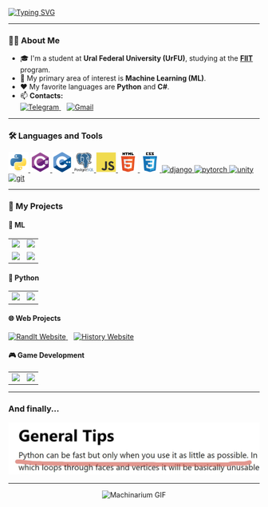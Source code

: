 <!-- Начало: Анимация бегущей строки -->
<a href="https://git.io/typing-svg"><img src="https://readme-typing-svg.demolab.com?font=Fira+Code&duration=1000&pause=700&color=47E145&background=000000&multiline=true&width=670&height=250&lines=%3E%3E+Hell%E2%96%92+th%E2%96%92re!;%3E%3E+Uh-oh...+3v3n+p%D0%AF!nt()+%E2%80%A1%E2%80%A1%E2%80%A1+br%F0%93%85%B1k%CE%9En+%E2%9B%92%253E%253E;%3C%3C+%E2%88%80%CE%B5%3E0+%E2%88%83%CE%B4%3E0+%3A+%7Cx+-+a%7C+%3C+%CE%B4+%E2%87%92+%7Cf(x)+-+L%7C+%3C+%CE%B5;%3C%3E%3E%3E%3E%3E%3E+%3Ch%3EI+a~+Ayan%40%40mi+Re%23i.%3C%5Ch%3E;%3C%3C%3C%3E+W%3Eelcom%25%25+to+Yekaterinburg%2C%2C+capi%E2%A7%B8tal+of+E%40arth+%F0%9F%8C%8D%F0%9F%87%A7%F0%9F%87%BE;%3E+Who+nee%E2%8C%81s+coders+whe%40+we+ha%26ve+%E2%9C%A8vibecoders%E2%9C%A8;%3E%3E+Python%3F+You+mean+executable+pseudocode.py+%F0%9F%92%85;%3E%3E...and+we%E2%80%99re+back!+No+one+saw+that%2C+right%3F+%F0%9F%91%80;%3E%3E%CA%95%E2%80%A2%CC%81%E1%B4%A5%E2%80%A2%CC%80%CA%94%E3%81%A3" alt="Typing SVG" /></a>
<!-- Конец: Анимация бегущей строки -->

---

### 👨‍💻 About Me

-   🎓 I'm a student at **Ural Federal University (UrFU)**, studying at the [**FIIT**](https://fiit-urfu.ru/) program.
-   🤖 My primary area of interest is **Machine Learning (ML)**.
-   ❤️ My favorite languages are **Python** and **C#**.
-   📫 **Contacts:**
    <div align="left">
      <a href="https://t.me/bigboyvabudabi">
        <img src="https://img.shields.io/badge/Telegram-blue?style=for-the-badge&logo=telegram&logoColor=white" alt="Telegram"/>
      </a>
        
      <a href="mailto:andreyvol9898@gmail.com">
        <img src="https://img.shields.io/badge/Gmail-D14836?style=for-the-badge&logo=gmail&logoColor=white" alt="Gmail"/>
      </a>
    </div>

---

### 🛠️ Languages and Tools

<div align="left"> 
  <a href="https://www.python.org" target="_blank" rel="noreferrer"> <img src="https://raw.githubusercontent.com/devicons/devicon/master/icons/python/python-original.svg" alt="python" width="40" height="40"/> </a> 
  <a href="https://www.w3schools.com/cs/" target="_blank" rel="noreferrer"> <img src="https://raw.githubusercontent.com/devicons/devicon/master/icons/csharp/csharp-original.svg" alt="csharp" width="40" height="40"/> </a>
  <a href="https://www.w3schools.com/cpp/" target="_blank" rel="noreferrer"> <img src="https://raw.githubusercontent.com/devicons/devicon/master/icons/cplusplus/cplusplus-original.svg" alt="cplusplus" width="40" height="40"/> </a>
  <a href="https://www.postgresql.org" target="_blank" rel="noreferrer"> <img src="https://raw.githubusercontent.com/devicons/devicon/master/icons/postgresql/postgresql-original-wordmark.svg" alt="postgresql" width="40" height="40"/> </a>
  <a href="https://developer.mozilla.org/en-US/docs/Web/JavaScript" target="_blank" rel="noreferrer"> <img src="https://raw.githubusercontent.com/devicons/devicon/master/icons/javascript/javascript-original.svg" alt="javascript" width="40" height="40"/> </a>
  <a href="https://www.w3.org/html/" target="_blank" rel="noreferrer"> <img src="https://raw.githubusercontent.com/devicons/devicon/master/icons/html5/html5-original-wordmark.svg" alt="html5" width="40" height="40"/> </a> 
  <a href="https://www.w3schools.com/css/" target="_blank" rel="noreferrer"> <img src="https://raw.githubusercontent.com/devicons/devicon/master/icons/css3/css3-original-wordmark.svg" alt="css3" width="40" height="40"/> </a> 
  <a href="https://www.djangoproject.com/" target="_blank" rel="noreferrer"> <img src="https://cdn.worldvectorlogo.com/logos/django.svg" alt="django" width="40" height="40"/> </a> 
  <a href="https://pytorch.org/" target="_blank" rel="noreferrer"> <img src="https://www.vectorlogo.zone/logos/pytorch/pytorch-icon.svg" alt="pytorch" width="40" height="40"/> </a> 
  <a href="https://unity.com/" target="_blank" rel="noreferrer"> <img src="https://www.vectorlogo.zone/logos/unity3d/unity3d-icon.svg" alt="unity" width="40" height="40"/> </a> 
  <a href="https://git-scm.com/" target="_blank" rel="noreferrer"> <img src="https://www.vectorlogo.zone/logos/git-scm/git-scm-icon.svg" alt="git" width="40" height="40"/> </a> 
</div>

---

### 🚀 My Projects

#### 🤖 ML
<table>
  <tr>
    <td width="50%">
      <a href="https://github.com/go2swim/kaggle-NLP-reviews-in-store">
        <img src="https://github-readme-stats.vercel.app/api/pin/?username=go2swim&repo=kaggle-NLP-reviews-in-store&theme=default&show_owner=true" />
      </a>
    </td>
    <td width="50%">
      <a href="https://github.com/go2swim/Rasa-for-Unit-Hack">
        <img src="https://github-readme-stats.vercel.app/api/pin/?username=go2swim&repo=Rasa-for-Unit-Hack&theme=default&show_owner=true" />
      </a>
    </td>
  </tr>
  <tr>
    <td width="50%">
      <a href="https://github.com/go2swim/Classical_ml_contest">
        <img src="https://github-readme-stats.vercel.app/api/pin/?username=go2swim&repo=Classical_ml_contest&theme=default&show_owner=true" />
      </a>
    </td>
    <td width="50%">
      <a href="https://github.com/go2swim/CV-kaggle-contest">
        <img src="https://github-readme-stats.vercel.app/api/pin/?username=go2swim&repo=CV-kaggle-contest&theme=default&show_owner=true" />
      </a>
    </td>
  </tr>
</table>

#### 🐍 Python
<table>
  <tr>
    <td width="50%">
      <a href="https://github.com/go2swim/Simple-3D-Editor-on-Python">
        <img src="https://github-readme-stats.vercel.app/api/pin/?username=go2swim&repo=Simple-3D-Editor-on-Python&theme=default&show_owner=true" />
      </a>
    </td>
    <td width="50%">
      <a href="https://github.com/go2swim/PyCloud">
        <img src="https://github-readme-stats.vercel.app/api/pin/?username=go2swim&repo=PyCloud&theme=default&show_owner=true" />
      </a>
    </td>
  </tr>
</table>

#### 🌐 Web Projects
<div align="left">
  <a href="http://195.133.66.226/">
    <img src="https://img.shields.io/badge/View_RandIt-5A67D8?style=for-the-badge&logo=kdenlive&logoColor=white" alt="RandIt Website"/>
  </a>
    
  <a href="https://comforting-pastelito-336920.netlify.app/">
    <img src="https://img.shields.io/badge/View_History-00C7B7?style=for-the-badge&logo=netlify&logoColor=white" alt="History Website"/>
  </a>
</div>


#### 🎮 Game Development
<table>
  <tr>
    <td width="50%">
      <a href="https://github.com/go2swim/fromNandToHell">
        <img src="https://github-readme-stats.vercel.app/api/pin/?username=go2swim&repo=fromNandToHell&theme=default&show_owner=true" />
      </a>
    </td>
    <td width="50%">
      <a href="https://github.com/go2swim/Teeworlds">
        <img src="https://github-readme-stats.vercel.app/api/pin/?username=go2swim&repo=Teeworlds&theme=default&show_owner=true" />
      </a>
    </td>
  </tr>
</table>

---

### And finally...
<div align="center">
  <img src="funfact.png" alt="Цитата из документации" width="600" />
</div>

---

<div align="center">
  <img src="https://c.tenor.com/dnsOcEdHI8kAAAAd/tenor.gif" alt="Machinarium GIF" width="450"/>
</div>